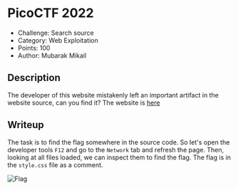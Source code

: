 # PicoCTF 2022
- Challenge: Search source
- Category: Web Exploitation
- Points: 100
- Author: Mubarak Mikail

## Description
The developer of this website mistakenly left an important artifact in the website source, can you find it?
The website is [here](http://saturn.picoctf.net:50761/)

## Writeup
The task is to find the flag somewhere in the source code.
So let's open the developer tools `F12` and go to the `Network` tab and refresh the page.
Then, looking at all files loaded, we can inspect them to find the flag.
The flag is in the `style.css` file as a comment.

![Flag](https://imgur.com/SEdwfuL.png) 
